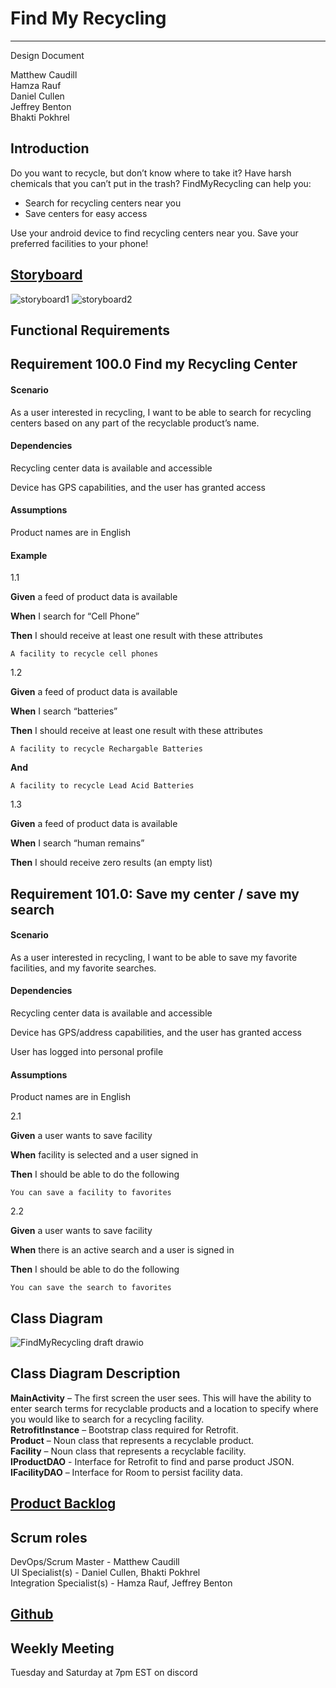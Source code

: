 # Find My Recycling

---

Design Document

Matthew Caudill  
Hamza Rauf    
Daniel Cullen     
Jeffrey Benton     
Bhakti Pokhrel

## Introduction

Do you want to recycle, but don’t know where to take it? Have harsh chemicals that you can’t put in the trash? FindMyRecycling can help you:
- Search for recycling centers near you
- Save centers for easy access  

Use your android device to find recycling centers near you. Save your preferred facilities to your phone!

## [Storyboard](https://projects.invisionapp.com/prototype/FindMyRecycling-ckz0r6vi3000zz501chx8mi2u/play/c01481d8)

![storyboard1](https://user-images.githubusercontent.com/82420942/151686533-b0e34993-3573-4259-a595-410139b7a6d1.png)
![storyboard2](https://user-images.githubusercontent.com/82420942/151686537-c737bdfa-5268-4835-a02b-4b9da4a4c034.png)


## Functional Requirements

## Requirement 100.0 Find my Recycling Center
#### Scenario  

As a user interested in recycling, I want to be able to search for recycling centers based on any part of the recyclable product’s name.  

#### Dependencies  

Recycling center data is available and accessible  

Device has GPS capabilities, and the user has granted access  

#### Assumptions  

Product names are in English  

#### Example  

1.1  

**Given** a feed of product data is available  

**When** I search for “Cell Phone”  

**Then** I should receive at least one result with these attributes   

	A facility to recycle cell phones  
	
1.2  

**Given** a feed of product data is available  

**When** I search “batteries”  

**Then** I should receive at least one result with these attributes  

	A facility to recycle Rechargable Batteries  
  
**And**  

	A facility to recycle Lead Acid Batteries  
  
1.3  

**Given** a feed of product data is available  

**When** I search “human remains”  

**Then** I should receive zero results (an empty list)

## Requirement 101.0: Save my center / save my search  

#### Scenario  

As a user interested in recycling, I want to be able to save my favorite facilities, and my favorite searches.  

#### Dependencies  

Recycling center data is available and accessible  

Device has GPS/address capabilities, and the user has granted access  

User has logged into personal profile  

#### Assumptions  

Product names are in English  

2.1  

**Given** a user wants to save facility  

**When** facility is selected and a user signed in  

**Then** I should be able to do the following  

	You can save a facility to favorites

2.2  

**Given** a user wants to save facility  

**When** there is an active search and a user is signed in  

**Then** I should be able to do the following

	You can save the search to favorites  

## Class Diagram  

![FindMyRecycling draft drawio](https://user-images.githubusercontent.com/82420942/151686286-5f5ee54c-662f-4f67-bfd6-ed5e116f2170.png) 

## Class Diagram Description  

**MainActivity** – The first screen the user sees. This will have the ability to enter search terms for recyclable products and a location to specify where you would like to search for a recycling facility.  
**RetrofitInstance** – Bootstrap class required for Retrofit.  
**Product** – Noun class that represents a recyclable product.  
**Facility** – Noun class that represents a recyclable facility.  
**IProductDAO** - Interface for Retrofit to find and parse product JSON.  
**IFacilityDAO** – Interface for Room to persist facility data.  

## [Product Backlog](https://github.com/Smoofington/findmyrecycling/projects)

## Scrum roles
DevOps/Scrum Master - Matthew Caudill  
UI Specialist(s) - Daniel Cullen, Bhakti Pokhrel  
Integration Specialist(s) - Hamza Rauf, Jeffrey Benton  

## [Github](https://github.com/Smoofington/findmyrecycling)  

## Weekly Meeting  
Tuesday and Saturday at 7pm EST on discord
